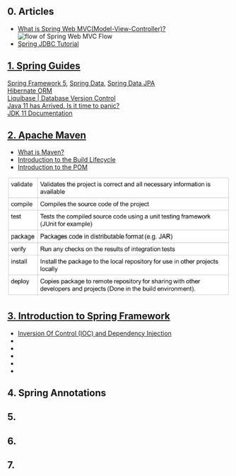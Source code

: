 ## 0. Articles
<ul>
  <li><a href="https://www.javatpoint.com/spring-mvc-tutorial">What is Spring Web MVC(Model-View-Controller)?</a></li>
  <img src="https://static.javatpoint.com/sppages/images/flow-of-spring-web-mvc.png", alt="flow of Spring Web MVC Flow">
  <li><a href="https://www.baeldung.com/spring-jdbc-jdbctemplate">Spring JDBC Tutorial</a></li>
</ul>


## [1. Spring Guides](https://spring.io/guides)

[Spring Framework 5](https://spring.io/), [Spring Data](https://spring.io/projects/spring-data), [Spring Data JPA](https://spring.io/projects/spring-data-jpa)\
[Hibernate ORM](https://github.com/Blackdog-Programmer/Spring-Framework-Master/edit/master/README.md)\
[Liquibase | Database Version Control](https://www.liquibase.org/)\
[Java 11 has Arrived. Is it time to panic?](https://learnprogramming.academy/programming/java-11-has-arrived-is-it-time-to-panic/)\
[JDK 11 Documentation](https://docs.oracle.com/en/java/javase/11/)


## [2. Apache Maven](http://maven.apache.org/index.html)
<ul>
  <li><a href="http://maven.apache.org/what-is-maven.html">What is Maven?</a></li>
  <li><a href="http://maven.apache.org/guides/introduction/introduction-to-the-lifecycle.html">Introduction to the Build Lifecycle</a></li>
  <li><a href="http://maven.apache.org/guides/introduction/introduction-to-the-pom.html">Introduction to the POM</a></li>
</ul>

![Apache Maven Default Life Cycle](https://github.com/Blackdog-Programmer/Spring-Framework-Bootstrap/blob/master/reference/apache_maven/maven_default_lifecycle.png)

## [3. Introduction to Spring Framework](https://www.javatpoint.com/spring-tutorial)
<ul>
  <li><a href="">Inversion Of Control (IOC) and Dependency Injection</a></li>
  <li><a href=""> </a></li>
  <li><a href=""> </a></li>
  <li><a href=""> </a></li>
  <li><a href=""> </a></li>
  <li><a href=""> </a></li>
</ul>


## 4. Spring Annotations


## 5.


## 6.


## 7.

